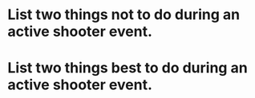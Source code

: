 # List two things not to do during an active shooter event.

# List two things best to do during an active shooter event.